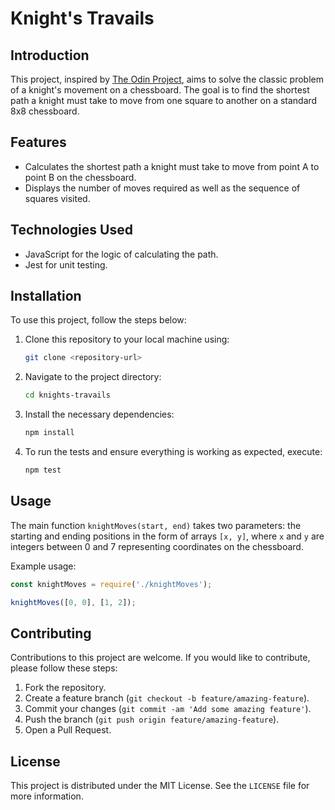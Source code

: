 # Knight's Travails

## Introduction

This project, inspired by [The Odin Project](https://www.theodinproject.com/lessons/javascript-knights-travails), aims to solve the classic problem of a knight's movement on a chessboard. The goal is to find the shortest path a knight must take to move from one square to another on a standard 8x8 chessboard.

## Features

- Calculates the shortest path a knight must take to move from point A to point B on the chessboard.
- Displays the number of moves required as well as the sequence of squares visited.

## Technologies Used

- JavaScript for the logic of calculating the path.
- Jest for unit testing.

## Installation

To use this project, follow the steps below:

1. Clone this repository to your local machine using:

   ```bash
   git clone <repository-url>
   ```

2. Navigate to the project directory:

   ```bash
   cd knights-travails
   ```

3. Install the necessary dependencies:

   ```bash
   npm install
   ```

4. To run the tests and ensure everything is working as expected, execute:

   ```bash
   npm test
   ```

## Usage

The main function `knightMoves(start, end)` takes two parameters: the starting and ending positions in the form of arrays `[x, y]`, where `x` and `y` are integers between 0 and 7 representing coordinates on the chessboard.

Example usage:

```javascript
const knightMoves = require('./knightMoves');

knightMoves([0, 0], [1, 2]);
```

## Contributing

Contributions to this project are welcome. If you would like to contribute, please follow these steps:

1. Fork the repository.
2. Create a feature branch (`git checkout -b feature/amazing-feature`).
3. Commit your changes (`git commit -am 'Add some amazing feature'`).
4. Push the branch (`git push origin feature/amazing-feature`).
5. Open a Pull Request.

## License

This project is distributed under the MIT License. See the `LICENSE` file for more information.
